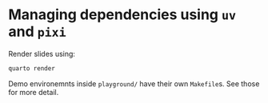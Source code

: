 # Managing dependencies using `uv` and `pixi`

Render slides using:

```bash
quarto render
```

Demo environemnts inside `playground/` have their own `Makefile`s. See those for more detail.

